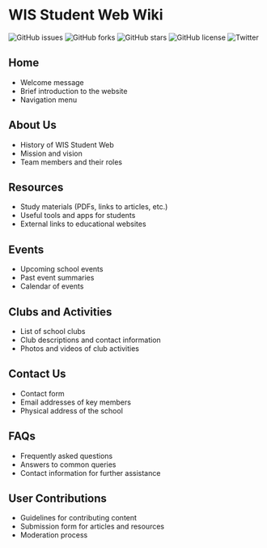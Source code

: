 # WIS Student Web Wiki

![GitHub issues](https://img.shields.io/github/issues/wis-student-web/wis-student-web-wiki)
![GitHub forks](https://img.shields.io/github/forks/<username>/<repo>)
![GitHub stars](https://img.shields.io/github/stars/<username>/<repo>)
![GitHub license](https://img.shields.io/github/license/<username>/<repo>)
![Twitter](https://img.shields.io/twitter/url?url=https%3A%2F%2Fgithub.com%2F<username>%2F<repo>)

## Home
- Welcome message
- Brief introduction to the website
- Navigation menu

## About Us
- History of WIS Student Web
- Mission and vision
- Team members and their roles

## Resources
- Study materials (PDFs, links to articles, etc.)
- Useful tools and apps for students
- External links to educational websites

## Events
- Upcoming school events
- Past event summaries
- Calendar of events

## Clubs and Activities
- List of school clubs
- Club descriptions and contact information
- Photos and videos of club activities

## Contact Us
- Contact form
- Email addresses of key members
- Physical address of the school

## FAQs
- Frequently asked questions
- Answers to common queries
- Contact information for further assistance

## User Contributions
- Guidelines for contributing content
- Submission form for articles and resources
- Moderation process
